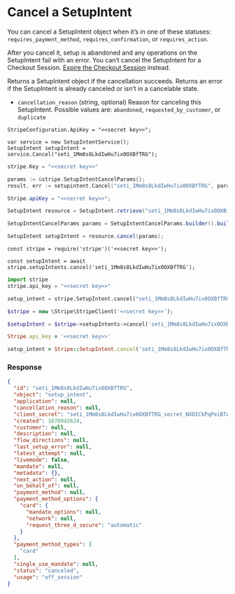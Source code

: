 # Cancel a SetupIntent

You can cancel a SetupIntent object when it’s in one of these statuses: `requires_payment_method`, `requires_confirmation`, or `requires_action`.

After you cancel it, setup is abandoned and any operations on the SetupIntent fail with an error. You can’t cancel the SetupIntent for a Checkout Session. [Expire the Checkout Session](https://docs.stripe.com/docs/api/checkout/sessions/expire.md) instead.

Returns a SetupIntent object if the cancellation succeeds. Returns an error if the SetupIntent is already canceled or isn’t in a cancelable state.

- `cancellation_reason` (string, optional)
  Reason for canceling this SetupIntent. Possible values are: `abandoned`, `requested_by_customer`, or `duplicate`

```dotnet
StripeConfiguration.ApiKey = "<<secret key>>";

var service = new SetupIntentService();
SetupIntent setupIntent = service.Cancel("seti_1Mm8s8LkdIwHu7ix0OXBfTRG");
```

```go
stripe.Key = "<<secret key>>"

params := &stripe.SetupIntentCancelParams{};
result, err := setupintent.Cancel("seti_1Mm8s8LkdIwHu7ix0OXBfTRG", params);
```

```java
Stripe.apiKey = "<<secret key>>";

SetupIntent resource = SetupIntent.retrieve("seti_1Mm8s8LkdIwHu7ix0OXBfTRG");

SetupIntentCancelParams params = SetupIntentCancelParams.builder().build();

SetupIntent setupIntent = resource.cancel(params);
```

```node
const stripe = require('stripe')('<<secret key>>');

const setupIntent = await stripe.setupIntents.cancel('seti_1Mm8s8LkdIwHu7ix0OXBfTRG');
```

```python
import stripe
stripe.api_key = "<<secret key>>"

setup_intent = stripe.SetupIntent.cancel("seti_1Mm8s8LkdIwHu7ix0OXBfTRG")
```

```php
$stripe = new \Stripe\StripeClient('<<secret key>>');

$setupIntent = $stripe->setupIntents->cancel('seti_1Mm8s8LkdIwHu7ix0OXBfTRG', []);
```

```ruby
Stripe.api_key = '<<secret key>>'

setup_intent = Stripe::SetupIntent.cancel('seti_1Mm8s8LkdIwHu7ix0OXBfTRG')
```

### Response

```json
{
  "id": "seti_1Mm8s8LkdIwHu7ix0OXBfTRG",
  "object": "setup_intent",
  "application": null,
  "cancellation_reason": null,
  "client_secret": "seti_1Mm8s8LkdIwHu7ix0OXBfTRG_secret_NXDICkPqPeiBTAFqWmkbff09lRmSVXe",
  "created": 1678942624,
  "customer": null,
  "description": null,
  "flow_directions": null,
  "last_setup_error": null,
  "latest_attempt": null,
  "livemode": false,
  "mandate": null,
  "metadata": {},
  "next_action": null,
  "on_behalf_of": null,
  "payment_method": null,
  "payment_method_options": {
    "card": {
      "mandate_options": null,
      "network": null,
      "request_three_d_secure": "automatic"
    }
  },
  "payment_method_types": [
    "card"
  ],
  "single_use_mandate": null,
  "status": "canceled",
  "usage": "off_session"
}
```